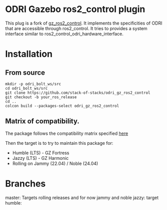 # ODRI Gazebo ros2_control plugin

This plug is a fork of [gz_ros2_control](https://github.com/ros-controls/gz_ros2_control).
It implements the specificities of ODRI that are accessible through ros2_control.
It tries to provides a system interface similar to ros2_control_odri_hardware_interface.

# Installation

## From source
```
mkdir -p odri_bolt_ws/src
cd odri_bolt_ws/src
git clone https://github.com/stack-of-stacks/odri_gz_ros2_control
git checkout -b your_ros_release
cd ..
colcon build --packages-select odri_gz_ros2_control
```

## Matrix of compatibility.
The package follows the compatibility matrix specified [here](https://gazebosim.org/docs/latest/ros_installation/)

Then the target is to  try to maintain this package for:
- Humble (LTS) - GZ Fortress
- Jazzy (LTS) - GZ Harmonic
- Rolling on Jammy (22.04) / Noble (24.04)

# Branches

master: Targets rolling releases and for now jammy and noble
jazzy: target
humble:
